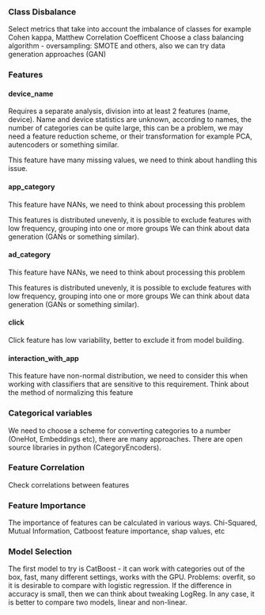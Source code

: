 ### Class Disbalance

Select metrics that take into account the imbalance of classes for example Cohen kappa, Matthew Correlation Coefficent
Choose a class balancing algorithm - oversampling: SMOTE and others, also we can try data generation approaches (GAN)

### Features

#### device_name

Requires a separate analysis, division into at least 2 features (name, device). Name and device statistics are unknown, according to
names, the number of categories can be quite large, this can be a problem, we may need a feature reduction scheme, or their  transformation for example PCA, autencoders or something similar. 

This feature have many missing values, we need to think about handling this issue.

#### app_category

This feature have NANs, we need to think about processing this problem

This features is distributed unevenly, it is possible to exclude features with low frequency, grouping into one or more groups
We can think about data generation (GANs or something similar).

#### ad_category

This feature have NANs, we need to think about processing this problem

This features is distributed unevenly, it is possible to exclude features with low frequency, grouping into one or more groups
We can think about data generation (GANs or something similar).

#### click

Click feature has low variability, better to exclude it from model building.

#### interaction_with_app

This feature have non-normal distribution, we need to consider this when working with classifiers that are sensitive to this requirement.
Think about the method of normalizing this feature

### Categorical variables

We need to choose a scheme for converting categories to a number (OneHot, Embeddings etc), there are many approaches.
There are open source libraries in python (CategoryEncoders).

### Feature Correlation 

Check correlations between features

### Feature Importance

The importance of features can be calculated in various ways. Chi-Squared, Mutual Information, Catboost feature importance, shap values, etc

### Model Selection

The first model to try is CatBoost - it can work with categories out of the box, fast, many different settings, works with the GPU. 
Problems: overfit, so it is desirable to compare with logistic regression. If the difference in accuracy is small, then we can think about tweaking LogReg. In any case, it is better to compare two models, linear and non-linear.
